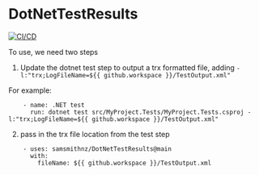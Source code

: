 # DotNetTestResults
[![CI/CD](https://github.com/samsmithnz/DotNetTestResults/actions/workflows/workflow.yml/badge.svg)](https://github.com/samsmithnz/DotNetTestResults/actions/workflows/workflow.yml)

To use, we need two steps
1. Update the dotnet test step to output a trx formatted file, adding `-l:"trx;LogFileName=${{ github.workspace }}/TestOutput.xml"`

For example:
```
    - name: .NET test
      run: dotnet test src/MyProject.Tests/MyProject.Tests.csproj -l:"trx;LogFileName=${{ github.workspace }}/TestOutput.xml"

```

2. pass in the trx file location from the test step

```
    - uses: samsmithnz/DotNetTestResults@main
      with:
        fileName: ${{ github.workspace }}/TestOutput.xml
```